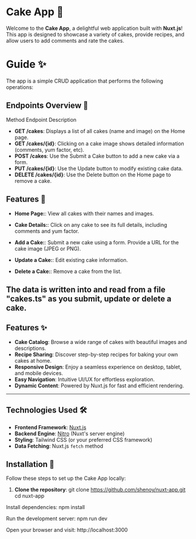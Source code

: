 # Cake App 🎂

Welcome to the **Cake App**, a delightful web application built with **Nuxt.js**! This app is designed to showcase a variety of cakes, provide recipes, and allow users to add comments and rate the cakes.

# Guide ✨
The app is a simple CRUD application that performs the following operations:

## Endpoints Overview 🌟
Method	Endpoint	Description
- **GET	/cakes**:	Displays a list of all cakes (name and image) on the Home page.
- **GET	/cakes/{id}**:	Clicking on a cake image shows detailed information (comments, yum factor, etc).
- **POST	/cakes**:	Use the Submit a Cake button to add a new cake via a form.
- **PUT	/cakes/{id}**:	Use the Update button to modify existing cake data.
- **DELETE	/cakes/{id}**:	Use the Delete button on the Home page to remove a cake.
  
## Features 🎉
- **Home Page:**: View all cakes with their names and images.

- **Cake Details:**: Click on any cake to see its full details, including comments and yum factor.

- **Add a Cake:**: Submit a new cake using a form. Provide a URL for the cake image (JPEG or PNG).

- **Update a Cake:**: Edit existing cake information.

- **Delete a Cake:**: Remove a cake from the list.

The data is written into and read from a file "cakes.ts" as you submit, update or delete a cake. 
---

## Features ✨

- **Cake Catalog**: Browse a wide range of cakes with beautiful images and descriptions.
- **Recipe Sharing**: Discover step-by-step recipes for baking your own cakes at home.
- **Responsive Design**: Enjoy a seamless experience on desktop, tablet, and mobile devices.
- **Easy Navigation**: Intuitive UI/UX for effortless exploration.
- **Dynamic Content**: Powered by Nuxt.js for fast and efficient rendering.

---

## Technologies Used 🛠️

- **Frontend Framework**: [Nuxt.js](https://nuxtjs.org/)
- **Backend Engine**: [Nitro](https://nitro.unjs.io/) (Nuxt's server engine)
- **Styling**: Tailwind CSS (or your preferred CSS framework)
- **Data Fetching**: Nuxt.js `fetch` method

## Installation 🚀

Follow these steps to set up the Cake App locally:

1. **Clone the repository**:
   git clone https://github.com/shenoy/nuxt-app.git
   cd nuxt-app
   
Install dependencies:
npm install

Run the development server:
npm run dev

Open your browser and visit:
http://localhost:3000

```

